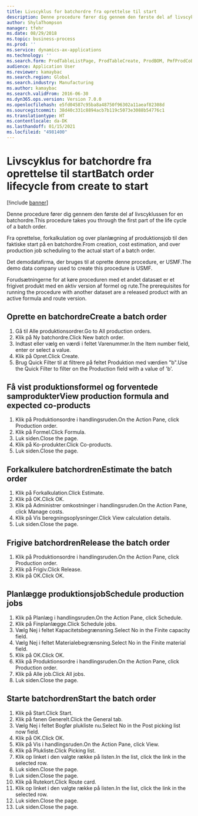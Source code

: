 ```yaml
---
title: Livscyklus for batchordre fra oprettelse til start
description: Denne procedure fører dig gennem den første del af livscyklussen for en batchordre.
author: ShylaThompson
manager: tfehr
ms.date: 08/29/2018
ms.topic: business-process
ms.prod: ''
ms.service: dynamics-ax-applications
ms.technology: ''
ms.search.form: ProdTableListPage, ProdTableCreate, ProdBOM, PmfProdCoBy, ProdParmCostEstimation, ProdCalcTrans, ProdParmRelease, ProdSchedule, ProdRouteJob, ProdParmStartUp, ProdJournalTransBOM, ProdJournalTransRoute
audience: Application User
ms.reviewer: kamaybac
ms.search.region: Global
ms.search.industry: Manufacturing
ms.author: kamaybac
ms.search.validFrom: 2016-06-30
ms.dyn365.ops.version: Version 7.0.0
ms.openlocfilehash: e5fd04587c95ba8a48750f96302a11aeaf82308d
ms.sourcegitcommit: 38d40c331c8894acb7b119c5073e3088b54776c1
ms.translationtype: HT
ms.contentlocale: da-DK
ms.lasthandoff: 01/15/2021
ms.locfileid: "4981400"
---
```

# <a name="batch-order-lifecycle-from-create-to-start"></a><span data-ttu-id="3a067-103">Livscyklus for batchordre fra oprettelse til start</span><span class="sxs-lookup"><span data-stu-id="3a067-103">Batch order lifecycle from create to start</span></span>

[!include [banner](../../includes/banner.md)]

<span data-ttu-id="3a067-104">Denne procedure fører dig gennem den første del af livscyklussen for en batchordre.</span><span class="sxs-lookup"><span data-stu-id="3a067-104">This procedure takes you through the first part of the life cycle of a batch order.</span></span>

<span data-ttu-id="3a067-105">Fra oprettelse, forkalkulation og over planlægning af produktionsjob til den faktiske start på en batchordre.</span><span class="sxs-lookup"><span data-stu-id="3a067-105">From creation, cost estimation, and over production job scheduling to the actual start of a batch order.</span></span>



<span data-ttu-id="3a067-106">Det demodatafirma, der bruges til at oprette denne procedure, er USMF.</span><span class="sxs-lookup"><span data-stu-id="3a067-106">The demo data company used to create this procedure is USMF.</span></span> 



<span data-ttu-id="3a067-107">Forudsætningerne for at køre proceduren med et andet datasæt er et frigivet produkt med en aktiv version af formel og rute.</span><span class="sxs-lookup"><span data-stu-id="3a067-107">The prerequisites for running the procedure with another dataset are a released product with an active formula and route version.</span></span>


## <a name="create-a-batch-order"></a><span data-ttu-id="3a067-108">Oprette en batchordre</span><span class="sxs-lookup"><span data-stu-id="3a067-108">Create a batch order</span></span>
1. <span data-ttu-id="3a067-109">Gå til Alle produktionsordrer.</span><span class="sxs-lookup"><span data-stu-id="3a067-109">Go to All production orders.</span></span>
2. <span data-ttu-id="3a067-110">Klik på Ny batchordre.</span><span class="sxs-lookup"><span data-stu-id="3a067-110">Click New batch order.</span></span>
3. <span data-ttu-id="3a067-111">Indtast eller vælg en værdi i feltet Varenummer.</span><span class="sxs-lookup"><span data-stu-id="3a067-111">In the Item number field, enter or select a value.</span></span>
4. <span data-ttu-id="3a067-112">Klik på Opret.</span><span class="sxs-lookup"><span data-stu-id="3a067-112">Click Create.</span></span>
5. <span data-ttu-id="3a067-113">Brug Quick Filter til at filtrere på feltet Produktion med værdien "b".</span><span class="sxs-lookup"><span data-stu-id="3a067-113">Use the Quick Filter to filter on the Production field with a value of 'b'.</span></span>

## <a name="view-production-formula-and-expected-co-products"></a><span data-ttu-id="3a067-114">Få vist produktionsformel og forventede samprodukter</span><span class="sxs-lookup"><span data-stu-id="3a067-114">View production formula and expected co-products</span></span>
1. <span data-ttu-id="3a067-115">Klik på Produktionsordre i handlingsruden.</span><span class="sxs-lookup"><span data-stu-id="3a067-115">On the Action Pane, click Production order.</span></span>
2. <span data-ttu-id="3a067-116">Klik på Formel.</span><span class="sxs-lookup"><span data-stu-id="3a067-116">Click Formula.</span></span>
3. <span data-ttu-id="3a067-117">Luk siden.</span><span class="sxs-lookup"><span data-stu-id="3a067-117">Close the page.</span></span>
4. <span data-ttu-id="3a067-118">Klik på Ko-produkter.</span><span class="sxs-lookup"><span data-stu-id="3a067-118">Click Co-products.</span></span>
5. <span data-ttu-id="3a067-119">Luk siden.</span><span class="sxs-lookup"><span data-stu-id="3a067-119">Close the page.</span></span>

## <a name="estimate-the-batch-order"></a><span data-ttu-id="3a067-120">Forkalkulere batchordren</span><span class="sxs-lookup"><span data-stu-id="3a067-120">Estimate the batch order</span></span>
1. <span data-ttu-id="3a067-121">Klik på Forkalkulation.</span><span class="sxs-lookup"><span data-stu-id="3a067-121">Click Estimate.</span></span>
2. <span data-ttu-id="3a067-122">Klik på OK.</span><span class="sxs-lookup"><span data-stu-id="3a067-122">Click OK.</span></span>
3. <span data-ttu-id="3a067-123">Klik på Administrer omkostninger i handlingsruden.</span><span class="sxs-lookup"><span data-stu-id="3a067-123">On the Action Pane, click Manage costs.</span></span>
4. <span data-ttu-id="3a067-124">Klik på Vis beregningsoplysninger.</span><span class="sxs-lookup"><span data-stu-id="3a067-124">Click View calculation details.</span></span>
5. <span data-ttu-id="3a067-125">Luk siden.</span><span class="sxs-lookup"><span data-stu-id="3a067-125">Close the page.</span></span>

## <a name="release-the-batch-order"></a><span data-ttu-id="3a067-126">Frigive batchordren</span><span class="sxs-lookup"><span data-stu-id="3a067-126">Release the batch order</span></span>
1. <span data-ttu-id="3a067-127">Klik på Produktionsordre i handlingsruden.</span><span class="sxs-lookup"><span data-stu-id="3a067-127">On the Action Pane, click Production order.</span></span>
2. <span data-ttu-id="3a067-128">Klik på Frigiv.</span><span class="sxs-lookup"><span data-stu-id="3a067-128">Click Release.</span></span>
3. <span data-ttu-id="3a067-129">Klik på OK.</span><span class="sxs-lookup"><span data-stu-id="3a067-129">Click OK.</span></span>

## <a name="schedule-production-jobs"></a><span data-ttu-id="3a067-130">Planlægge produktionsjob</span><span class="sxs-lookup"><span data-stu-id="3a067-130">Schedule production jobs</span></span>
1. <span data-ttu-id="3a067-131">Klik på Planlæg i handlingsruden.</span><span class="sxs-lookup"><span data-stu-id="3a067-131">On the Action Pane, click Schedule.</span></span>
2. <span data-ttu-id="3a067-132">Klik på Finplanlægge.</span><span class="sxs-lookup"><span data-stu-id="3a067-132">Click Schedule jobs.</span></span>
3. <span data-ttu-id="3a067-133">Vælg Nej i feltet Kapacitetsbegrænsning.</span><span class="sxs-lookup"><span data-stu-id="3a067-133">Select No in the Finite capacity field.</span></span>
4. <span data-ttu-id="3a067-134">Vælg Nej i feltet Materialebegrænsning.</span><span class="sxs-lookup"><span data-stu-id="3a067-134">Select No in the Finite material field.</span></span>
5. <span data-ttu-id="3a067-135">Klik på OK.</span><span class="sxs-lookup"><span data-stu-id="3a067-135">Click OK.</span></span>
6. <span data-ttu-id="3a067-136">Klik på Produktionsordre i handlingsruden.</span><span class="sxs-lookup"><span data-stu-id="3a067-136">On the Action Pane, click Production order.</span></span>
7. <span data-ttu-id="3a067-137">Klik på Alle job.</span><span class="sxs-lookup"><span data-stu-id="3a067-137">Click All jobs.</span></span>
8. <span data-ttu-id="3a067-138">Luk siden.</span><span class="sxs-lookup"><span data-stu-id="3a067-138">Close the page.</span></span>

## <a name="start-the-batch-order"></a><span data-ttu-id="3a067-139">Starte batchordren</span><span class="sxs-lookup"><span data-stu-id="3a067-139">Start the batch order</span></span>
1. <span data-ttu-id="3a067-140">Klik på Start.</span><span class="sxs-lookup"><span data-stu-id="3a067-140">Click Start.</span></span>
2. <span data-ttu-id="3a067-141">Klik på fanen Generelt.</span><span class="sxs-lookup"><span data-stu-id="3a067-141">Click the General tab.</span></span>
3. <span data-ttu-id="3a067-142">Vælg Nej i feltet Bogfør plukliste nu.</span><span class="sxs-lookup"><span data-stu-id="3a067-142">Select No in the Post picking list now field.</span></span>
4. <span data-ttu-id="3a067-143">Klik på OK.</span><span class="sxs-lookup"><span data-stu-id="3a067-143">Click OK.</span></span>
5. <span data-ttu-id="3a067-144">Klik på Vis i handlingsruden.</span><span class="sxs-lookup"><span data-stu-id="3a067-144">On the Action Pane, click View.</span></span>
6. <span data-ttu-id="3a067-145">Klik på Plukliste.</span><span class="sxs-lookup"><span data-stu-id="3a067-145">Click Picking list.</span></span>
7. <span data-ttu-id="3a067-146">Klik op linket i den valgte række på listen.</span><span class="sxs-lookup"><span data-stu-id="3a067-146">In the list, click the link in the selected row.</span></span>
8. <span data-ttu-id="3a067-147">Luk siden.</span><span class="sxs-lookup"><span data-stu-id="3a067-147">Close the page.</span></span>
9. <span data-ttu-id="3a067-148">Luk siden.</span><span class="sxs-lookup"><span data-stu-id="3a067-148">Close the page.</span></span>
10. <span data-ttu-id="3a067-149">Klik på Rutekort.</span><span class="sxs-lookup"><span data-stu-id="3a067-149">Click Route card.</span></span>
11. <span data-ttu-id="3a067-150">Klik op linket i den valgte række på listen.</span><span class="sxs-lookup"><span data-stu-id="3a067-150">In the list, click the link in the selected row.</span></span>
12. <span data-ttu-id="3a067-151">Luk siden.</span><span class="sxs-lookup"><span data-stu-id="3a067-151">Close the page.</span></span>
13. <span data-ttu-id="3a067-152">Luk siden.</span><span class="sxs-lookup"><span data-stu-id="3a067-152">Close the page.</span></span>

